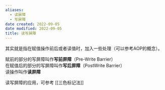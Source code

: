 ```yaml
---
aliases:
  - 读屏障
  - 写屏障
date created: 2022-09-05
date modified: 2022-09-05
title: 读写屏障
---
```


其实就是指在赋值操作前后或者读值时，加入一些处理（可以参考AOP的概念）。

赋前的部分的写屏障叫作**写前屏障**（Pre-Write Barrier）  
在赋值后的部分的写屏障叫作**写后屏障**（PostWrite Barrier）  
读操作叫作**读屏障**

读写屏障的应用，可参考 [[三色标记法]]
